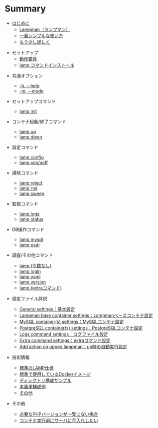 # Summary

- [はじめに](README.md)
    * [Lampman（ランプマン）](README.md)
    * [一番シンプルな使い方](docs/intro-simple.md)
    * [もう少し詳しく](docs/intro-detail.md)


* セットアップ
    * [動作要件](docs/require.md)
    * [lamp コマンドインストール](docs/install.md)


- 共通オプション
    * [-h, --help](docs/opt-help.md)
    * [-m, --mode](docs/opt-mode.md)


- セットアップコマンド
    * [lamp init](docs/cmd-init.md)


- コンテナ起動/終了コマンド
    * [lamp up](docs/cmd-up.md)
    * [lamp down](docs/cmd-down.md)


- 設定コマンド
    * [lamp config](docs/cmd-config.md)
    * [lamp xon/xoff](docs/cmd-xdebug.md)


- 掃除コマンド
    * [lamp reject](docs/cmd-reject.md)
    * [lamp rmi](docs/cmd-rmi.md)
    * [lamp sweep](docs/cmd-sweep.md)


- 監視コマンド
    * [lamp logs](docs/cmd-logs.md)
    * [lamp status](docs/cmd-status.md)


- DB操作コマンド
    * [lamp mysql](docs/cmd-mysql.md)
    * [lamp psql](docs/cmd-psql.md)


- 調査/その他コマンド
    * [lamp (引数なし)](docs/cmd-noargs.md)
    * [lamp login](docs/cmd-login.md)
    * [lamp yaml](docs/cmd-yaml.md)
    * [lamp version](docs/cmd-version.md)
    * [lamp (extraコマンド)](docs/cmd-extra.md)


- 設定ファイル詳説
  - [General settings：基本設定]()
  - [Lampman base container settings：Lampmanベースコンテナ設定]()
  - [MySQL container(s) settings：MySQLコンテナ設定]()
  - [PostgreSQL container(s) settings：PostgreSQLコンテナ設定]()
  - [Logs command settings：ログファイル設定]()
  - [Extra command settings：extraコマンド設定]()
  - [Add action on upped lampman：up時の自動実行設定]()


- 技術情報
  - [標準のLAMP仕様]()
  - [標準で使用しているDockerイメージ]()
  - [ディレクトリ構成サンプル]()
  - [本番用構成例]()
  - [その他]()


- その他
  - [必要なPHPバージョンが一覧にない場合]()
  - [コンテナ実行前にサーバに手入れしたい]()
